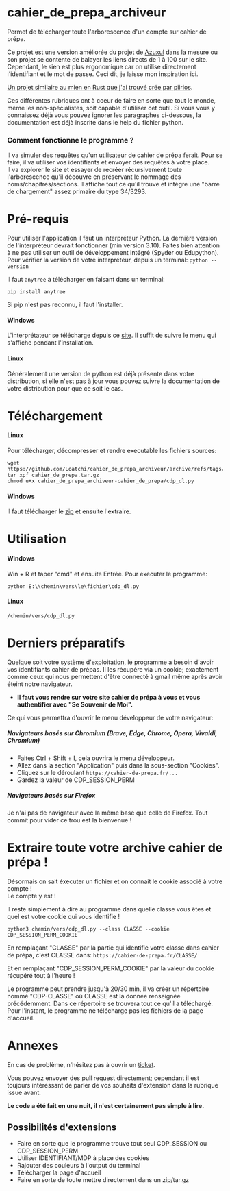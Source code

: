 # cahier_de_prepa_archiveur
Permet de télécharger toute l'arborescence d'un compte sur cahier de prépa.

Ce projet est une version améliorée du projet de [Azuxul](https://github.com/Azuxul/cahier-de-prepa-downloader) dans la mesure ou son projet se contente de balayer les liens directs de 1 à 100 sur le site. Cependant, le sien est plus ergonomique car on utilise directement l'identifiant et le mot de passe. Ceci dit, je laisse mon inspiration ici.</br>

[Un projet similaire au mien en Rust que j'ai trouvé crée par piirios](https://github.com/piirios/cdp-parser).

Ces différentes rubriques ont à coeur de faire en sorte que tout le monde, même les non-spécialistes, soit capable d'utiliser cet outil.
Si vous vous y connaissez déjà vous pouvez ignorer les paragraphes ci-dessous, la documentation est déjà inscrite dans le help du fichier python.

### Comment fonctionne le programme ?

Il va simuler des requêtes qu'un utilisateur de cahier de prépa ferait. Pour se faire, il va utiliser vos identifiants et envoyer des requêtes à votre place.</br>
Il va explorer le site et essayer de recréer récursivement toute l'arborescence qu'il découvre en préservant le nommage des noms/chapitres/sections.
Il affiche tout ce qu'il trouve et intègre une "barre de chargement" assez primaire du type 34/3293.

# Pré-requis

Pour utiliser l'application il faut un interpréteur Python. La dernière version de l'interpréteur devrait fonctionner (min version 3.10).
Faites bien attention à ne pas utiliser un outil de développement intégré (Spyder ou Edupython).
Pour vérifier la version de votre interpréteur, depuis un terminal:
`python --version`

Il faut `anytree` à télécharger en faisant dans un terminal:
```
pip install anytree
```

Si pip n'est pas reconnu, il faut l'installer.

#### Windows

L'interprétateur se télécharge depuis ce [site](https://www.python.org/downloads/). Il suffit de suivre le menu qui s'affiche pendant l'installation.

#### Linux

Généralement une version de python est déjà présente dans votre distribution, si elle n'est pas à jour vous pouvez suivre la documentation de votre distribution pour que ce soit le cas. 

# Téléchargement

#### Linux

Pour télécharger, décompresser et rendre executable les fichiers sources:
```
wget https://github.com/Loatchi/cahier_de_prepa_archiveur/archive/refs/tags/cahier_de_prepa.tar.gz
tar xpf cahier_de_prepa.tar.gz
chmod u+x cahier_de_prepa_archiveur-cahier_de_prepa/cdp_dl.py
```

#### Windows

Il faut télécharger le [zip](https://github.com/Loatchi/cahier_de_prepa_archiveur/releases/tag/cahier_de_prepa) et ensuite l'extraire.

# Utilisation

#### Windows

Win + R et taper "cmd" et ensuite Entrée.
Pour executer le programme:
```
python E:\\chemin\vers\le\fichier\cdp_dl.py
```

#### Linux

```
/chemin/vers/cdp_dl.py
```

# Derniers préparatifs

Quelque soit votre système d'exploitation, le programme a besoin d'avoir vos identifiants cahier de prépas. Il les récupère via un cookie; exactement comme ceux qui nous permettent d'être connecté à gmail même après avoir éteint notre navigateur.
*  __Il faut vous rendre sur votre site cahier de prépa à vous et vous authentifier avec "Se Souvenir de Moi".__

Ce qui vous permettra d'ouvrir le menu développeur de votre navigateur:

##### Navigateurs basés sur Chromium (Brave, Edge, Chrome, Opera, Vivaldi, Chromium)

*  Faites Ctrl + Shift + I, cela ouvrira le menu développeur.
*  Allez dans la section "Application" puis dans la sous-section "Cookies".
*  Cliquez sur le déroulant `https://cahier-de-prepa.fr/...`
*  Gardez la valeur de CDP_SESSION_PERM

##### Navigateurs basés sur Firefox

Je n'ai pas de navigateur avec la même base que celle de Firefox. Tout commit pour vider ce trou est la bienvenue !

# Extraire toute votre archive cahier de prépa !
 
Désormais on sait éxecuter un fichier et on connait le cookie associé à votre compte !</br>
Le compte y est !</br>

Il reste simplement à dire au programme dans quelle classe vous êtes et quel est votre cookie qui vous identifie !</br>
```
python3 chemin/vers/cdp_dl.py --class CLASSE --cookie CDP_SESSION_PERM_COOKIE
```

En remplaçant "CLASSE" par la partie qui identifie votre classe dans cahier de prépa, c'est CLASSE dans:
`https://cahier-de-prepa.fr/CLASSE/`</br>

Et en remplaçant "CDP_SESSION_PERM_COOKIE" par la valeur du cookie récupéré tout à l'heure !</br>

Le programme peut prendre jusqu'à 20/30 min, il va créer un répertoire nommé "CDP-CLASSE" où CLASSE est la donnée renseignée précédemment. Dans ce répertoire se trouvera tout ce qu'il a téléchargé. Pour l'instant, le programme ne télécharge pas les fichiers de la page d'accueil.

# Annexes

En cas de problème, n'hésitez pas à ouvrir un [ticket](https://github.com/Loatchi/cahier_de_prepa_archiveur/issues).</br>

Vous pouvez envoyer des pull request directement; cependant il est toujours intéressant de parler de vos souhaits d'extension dans la rubrique issue avant.</br>

**Le code a été fait en une nuit, il n'est certainement pas simple à lire.**

## Possibilités d'extensions

*  Faire en sorte que le programme trouve tout seul CDP_SESSION ou CDP_SESSION_PERM
*  Utiliser IDENTIFIANT/MDP à place des cookies
*  Rajouter des couleurs à l'output du terminal
*  Télécharger la page d'accueil
*  Faire en sorte de toute mettre directement dans un zip/tar.gz

 
